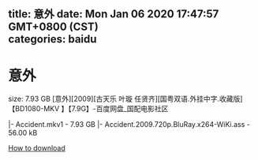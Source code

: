 
title: 意外
date: Mon Jan 06 2020 17:47:57 GMT+0800 (CST)    
categories: baidu
---

# 意外
size: 7.93 GB
 [意外][2009][古天乐 叶璇 任贤齐][国粤双语.外挂中字.收藏版]【BD1080-MKV 】【7.9G】-百度网盘_国配电影社区
 
|- Accident.mkv1 - 7.93 GB
|- Accident.2009.720p.BluRay.x264-WiKi.ass - 56.00 kB

[How to download](https://bpcam.bemobtrk.com/go/2ceec3aa-1ca2-46d6-b9ff-aaa5c184517c?jno=2331)